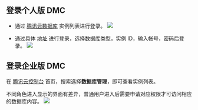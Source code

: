 ## 登录个人版 DMC 
- 通过 [腾讯云数据库](https://console.cloud.tencent.com/cdb) 实例列表进行登录。
![](https://qcloudimg.tencent-cloud.cn/raw/7070732ad09efba36555faaa0ef09554.png)

- 通过具体 [地址](https://dms.cloud.tencent.com/#/login) 进行登录，选择数据库类型，实例 ID，输入帐号，密码后登录。
![](https://qcloudimg.tencent-cloud.cn/raw/60b68b9ec184cbbcbc6aa21d4826bc3e.png)

## 登录企业版 DMC 
在 [腾讯云控制台](https://console.cloud.tencent.com/) 首页，搜索选择**数据库管理**，即可查看实例列表。

不同角色进入显示的界面有差异，普通用户进入后需要申请对应权限才可访问相应的数据库内容。
![](https://qcloudimg.tencent-cloud.cn/raw/f520a459c34b917e33395e25a79855da.png)
